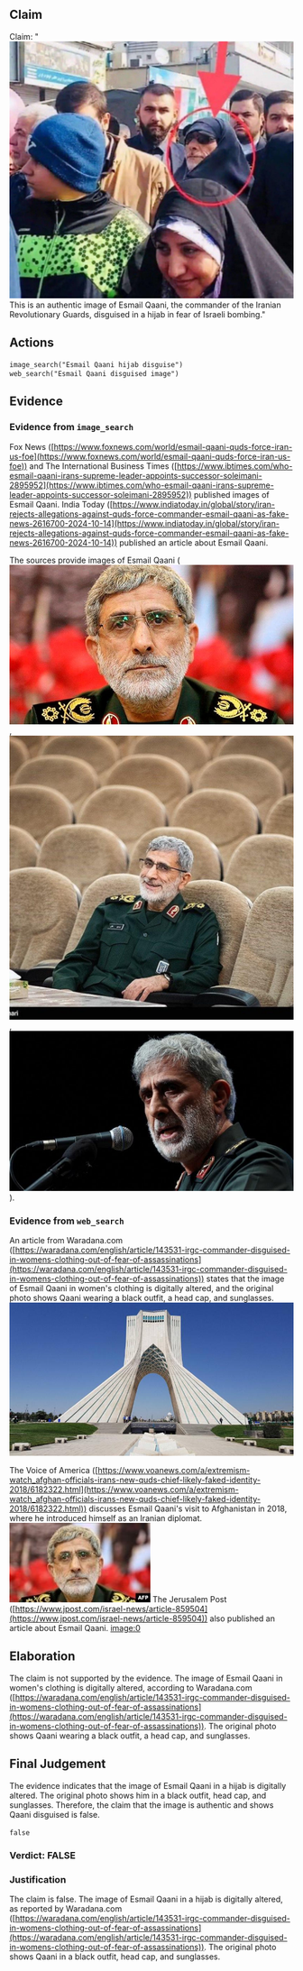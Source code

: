 ## Claim
Claim: "![image 57](media/88.jpg) This is an authentic image of Esmail Qaani, the commander of the Iranian Revolutionary Guards, disguised in a hijab in fear of Israeli bombing."

## Actions
```
image_search("Esmail Qaani hijab disguise")
web_search("Esmail Qaani disguised image")
```

## Evidence
### Evidence from `image_search`
Fox News ([https://www.foxnews.com/world/esmail-qaani-quds-force-iran-us-foe](https://www.foxnews.com/world/esmail-qaani-quds-force-iran-us-foe)) and The International Business Times ([https://www.ibtimes.com/who-esmail-qaani-irans-supreme-leader-appoints-successor-soleimani-2895952](https://www.ibtimes.com/who-esmail-qaani-irans-supreme-leader-appoints-successor-soleimani-2895952)) published images of Esmail Qaani. India Today ([https://www.indiatoday.in/global/story/iran-rejects-allegations-against-quds-force-commander-esmail-qaani-as-fake-news-2616700-2024-10-14](https://www.indiatoday.in/global/story/iran-rejects-allegations-against-quds-force-commander-esmail-qaani-as-fake-news-2616700-2024-10-14)) published an article about Esmail Qaani.

The sources provide images of Esmail Qaani (![image 10651](media/2025-08-30_07-27-1756538867-490840.jpg), ![image 10652](media/2025-08-30_07-27-1756538867-648254.jpg), ![image 10653](media/2025-08-30_07-27-1756538867-794362.jpg)).


### Evidence from `web_search`
An article from Waradana.com ([https://waradana.com/english/article/143531-irgc-commander-disguised-in-womens-clothing-out-of-fear-of-assassinations](https://waradana.com/english/article/143531-irgc-commander-disguised-in-womens-clothing-out-of-fear-of-assassinations)) states that the image of Esmail Qaani in women's clothing is digitally altered, and the original photo shows Qaani wearing a black outfit, a head cap, and sunglasses. ![image 10654](media/2025-08-30_07-27-1756538877-690283.jpg)

The Voice of America ([https://www.voanews.com/a/extremism-watch_afghan-officials-irans-new-quds-chief-likely-faked-identity-2018/6182322.html](https://www.voanews.com/a/extremism-watch_afghan-officials-irans-new-quds-chief-likely-faked-identity-2018/6182322.html)) discusses Esmail Qaani's visit to Afghanistan in 2018, where he introduced himself as an Iranian diplomat. ![image 10657](media/2025-08-30_07-28-1756538889-400671.jpg) The Jerusalem Post ([https://www.jpost.com/israel-news/article-859504](https://www.jpost.com/israel-news/article-859504)) also published an article about Esmail Qaani. <image:0>


## Elaboration
The claim is not supported by the evidence. The image of Esmail Qaani in women's clothing is digitally altered, according to Waradana.com ([https://waradana.com/english/article/143531-irgc-commander-disguised-in-womens-clothing-out-of-fear-of-assassinations](https://waradana.com/english/article/143531-irgc-commander-disguised-in-womens-clothing-out-of-fear-of-assassinations)). The original photo shows Qaani wearing a black outfit, a head cap, and sunglasses.


## Final Judgement
The evidence indicates that the image of Esmail Qaani in a hijab is digitally altered. The original photo shows him in a black outfit, head cap, and sunglasses. Therefore, the claim that the image is authentic and shows Qaani disguised is false.

`false`

### Verdict: FALSE

### Justification
The claim is false. The image of Esmail Qaani in a hijab is digitally altered, as reported by Waradana.com ([https://waradana.com/english/article/143531-irgc-commander-disguised-in-womens-clothing-out-of-fear-of-assassinations](https://waradana.com/english/article/143531-irgc-commander-disguised-in-womens-clothing-out-of-fear-of-assassinations)). The original photo shows Qaani in a black outfit, head cap, and sunglasses.
